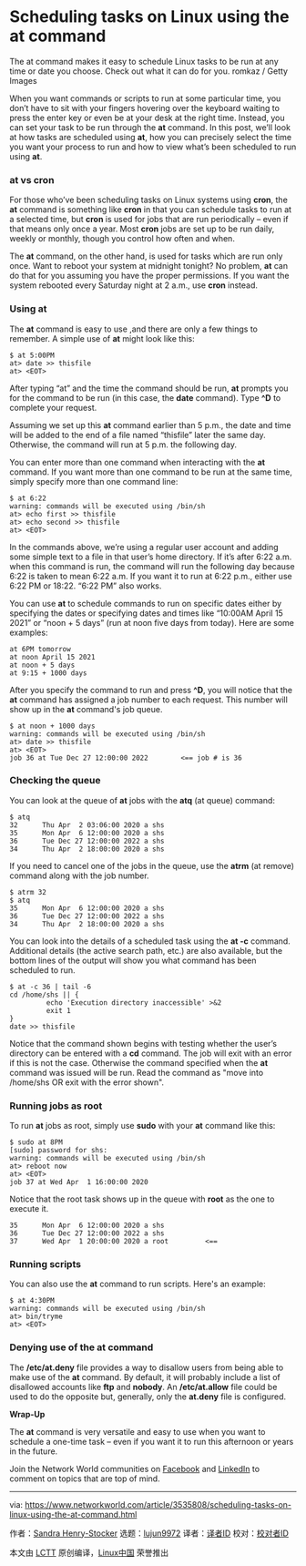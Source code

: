 [#]: collector: (lujun9972)
[#]: translator: ( )
[#]: reviewer: ( )
[#]: publisher: ( )
[#]: url: ( )
[#]: subject: (Scheduling tasks on Linux using the at command)
[#]: via: (https://www.networkworld.com/article/3535808/scheduling-tasks-on-linux-using-the-at-command.html)
[#]: author: (Sandra Henry-Stocker https://www.networkworld.com/author/Sandra-Henry_Stocker/)

Scheduling tasks on Linux using the at command
======
The at command makes it easy to schedule Linux tasks to be run at any time or date you choose. Check out what it can do for you.
romkaz / Getty Images

When you want commands or scripts to run at some particular time, you don’t have to sit with your fingers hovering over the keyboard waiting to press the enter key or even be at your desk at the right time. Instead, you can set your task to be run through the **at** command. In this post, we’ll look at how tasks are scheduled using **at**, how you can precisely select the time you want your process to run and how to view what’s been scheduled to run using **at**.

### at vs cron

For those who’ve been scheduling tasks on Linux systems using **cron**, the **at** command is something like **cron** in that you can schedule tasks to run at a selected time, but **cron** is used for jobs that are run periodically – even if that means only once a year. Most **cron** jobs are set up to be run daily, weekly or monthly, though you control how often and when.

The **at** command, on the other hand, is used for tasks which are run only once. Want to reboot your system at midnight tonight? No problem, **at** can do that for you assuming you have the proper permissions. If you want the system rebooted every Saturday night at 2 a.m., use **cron** instead.

### Using at

The **at** command is easy to use ,and there are only a few things to remember. A simple use of **at** might look like this:

```
$ at 5:00PM
at> date >> thisfile
at> <EOT>
```

After typing “at” and the time the command should be run, **at** prompts you for the command to be run (in this case, the **date** command). Type **^D** to complete your request.

Assuming we set up this **at** command earlier than 5 p.m., the date and time will be added to the end of a file named “thisfile” later the same day. Otherwise, the command will run at 5 p.m. the following day.

You can enter more than one command when interacting with the **at** command. If you want more than one command to be run at the same time, simply specify more than one command line:

[][1]

```
$ at 6:22
warning: commands will be executed using /bin/sh
at> echo first >> thisfile
at> echo second >> thisfile
at> <EOT>
```

In the commands above, we’re using a regular user account and adding some simple text to a file in that user’s home directory. If it’s after 6:22 a.m. when this command is run, the command will run the following day because 6:22 is taken to mean 6:22 a.m. If you want it to run at 6:22 p.m., either use 6:22 PM or 18:22. “6:22 PM” also works.

You can use **at** to schedule commands to run on specific dates either by specifying the dates or specifying dates and times like “10:00AM April 15 2021” or “noon + 5 days” (run at noon five days from today). Here are some examples:

```
at 6PM tomorrow
at noon April 15 2021
at noon + 5 days
at 9:15 + 1000 days
```

After you specify the command to run and press **^D**, you will notice that the **at** command has assigned a job number to each request. This number will show up in the **at** command's job queue.

```
$ at noon + 1000 days
warning: commands will be executed using /bin/sh
at> date >> thisfile
at> <EOT>
job 36 at Tue Dec 27 12:00:00 2022        <== job # is 36
```

### Checking the queue

You can look at the queue of **at** jobs with the **atq** (at queue) command:

```
$ atq
32      Thu Apr  2 03:06:00 2020 a shs
35      Mon Apr  6 12:00:00 2020 a shs
36      Tue Dec 27 12:00:00 2022 a shs
34      Thu Apr  2 18:00:00 2020 a shs
```

If you need to cancel one of the jobs in the queue, use the **atrm** (at remove) command along with the job number.

```
$ atrm 32
$ atq
35      Mon Apr  6 12:00:00 2020 a shs
36      Tue Dec 27 12:00:00 2022 a shs
34      Thu Apr  2 18:00:00 2020 a shs
```

You can look into the details of a scheduled task using the **at -c** command. Additional details (the active search path, etc.) are also available, but the bottom lines of the output will show you what command has been scheduled to run.

```
$ at -c 36 | tail -6
cd /home/shs || {
         echo 'Execution directory inaccessible' >&2
         exit 1
}
date >> thisfile
```

Notice that the command shown begins with testing whether the user’s directory can be entered with a **cd** command. The job will exit with an error if this is not the case. Otherwise the command specified when the **at** command was issued will be run. Read the command as "move into /home/shs OR exit with the error shown".

### Running jobs as root

To run **at** jobs as root, simply use **sudo** with your **at** command like this:

```
$ sudo at 8PM
[sudo] password for shs:
warning: commands will be executed using /bin/sh
at> reboot now
at> <EOT>
job 37 at Wed Apr  1 16:00:00 2020
```

Notice that the root task shows up in the queue with **root** as the one to execute it.

```
35      Mon Apr  6 12:00:00 2020 a shs
36      Tue Dec 27 12:00:00 2022 a shs
37      Wed Apr  1 20:00:00 2020 a root         <==
```

### Running scripts

You can also use the **at** command to run scripts. Here's an example:

```
$ at 4:30PM
warning: commands will be executed using /bin/sh
at> bin/tryme
at> <EOT>
```

### Denying use of the at command

The **/etc/at.deny** file provides a way to disallow users from being able to make use of the **at** command. By default, it will probably include a list of disallowed accounts like **ftp** and **nobody**. An **/etc/at.allow** file could be used to do the opposite but, generally, only the **at.deny** file is configured.

**Wrap-Up**

The **at** command is very versatile and easy to use when you want to schedule a one-time task – even if you want it to run this afternoon or years in the future.

Join the Network World communities on [Facebook][2] and [LinkedIn][3] to comment on topics that are top of mind.

--------------------------------------------------------------------------------

via: https://www.networkworld.com/article/3535808/scheduling-tasks-on-linux-using-the-at-command.html

作者：[Sandra Henry-Stocker][a]
选题：[lujun9972][b]
译者：[译者ID](https://github.com/译者ID)
校对：[校对者ID](https://github.com/校对者ID)

本文由 [LCTT](https://github.com/LCTT/TranslateProject) 原创编译，[Linux中国](https://linux.cn/) 荣誉推出

[a]: https://www.networkworld.com/author/Sandra-Henry_Stocker/
[b]: https://github.com/lujun9972
[1]: https://www.networkworld.com/blog/itaas-and-the-corporate-storage-technology/?utm_source=IDG&utm_medium=promotions&utm_campaign=HPE22140&utm_content=sidebar (ITAAS and Corporate Storage Strategy)
[2]: https://www.facebook.com/NetworkWorld/
[3]: https://www.linkedin.com/company/network-world
